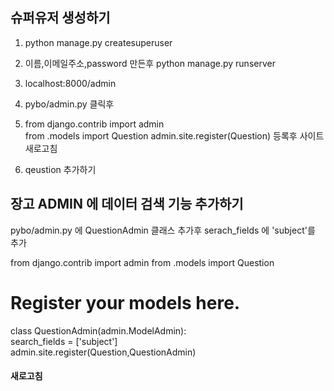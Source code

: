  
## 슈퍼유저 생성하기

1. python manage.py createsuperuser
2. 이름,이메일주소,password 만든후 python manage.py runserver
3. localhost:8000/admin
4. pybo/admin.py 클릭후
5. from django.contrib import admin   
   from .models import Question
   admin.site.register(Question)
등록후 사이트 새로고침

6. qeustion 추가하기


## 장고 ADMIN 에 데이터 검색 기능 추가하기

pybo/admin.py 에 QuestionAdmin 클래스 추가후 serach_fields 에 'subject'를 추가


from django.contrib import admin
from .models import Question

# Register your models here.
class QuestionAdmin(admin.ModelAdmin):  
    search_fields = ['subject']  
admin.site.register(Question,QuestionAdmin)  

#### 새로고침 





